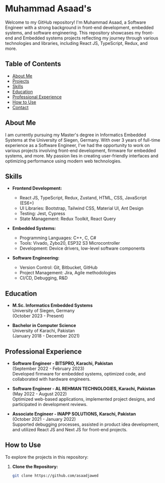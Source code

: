 # Muhammad Asaad's

Welcome to my GitHub repository! I'm Muhammad Asaad, a Software Engineer with a strong background in front-end development, embedded systems, and software engineering. This repository showcases my front-end and Embedded systems projects reflecting my journey through various technologies and libraries, including React JS, TypeScript, Redux, and more.

## Table of Contents

- [About Me](#about-me)
- [Projects](#projects)
- [Skills](#skills)
- [Education](#education)
- [Professional Experience](#professional-experience)
- [How to Use](#how-to-use)
- [Contact](#contact)

## About Me

I am currently pursuing my Master's degree in Informatics Embedded Systems at the University of Siegen, Germany. With over 3 years of full-time experience as a Software Engineer, I've had the opportunity to work on various projects involving front-end development, firmware for embedded systems, and more. My passion lies in creating user-friendly interfaces and optimizing performance using modern web technologies.

## Skills

- **Frontend Development:**
  - React JS, TypeScript, Redux, Zustand, HTML, CSS, JavaScript (ES6+)
  - UI Libraries: Bootstrap, Tailwind CSS, Material UI, Ant Design
  - Testing: Jest, Cypress
  - State Management: Redux Toolkit, React Query

- **Embedded Systems:**
  - Programming Languages: C++, C, C#
  - Tools: Vivado, Zybo20, ESP32 S3 Microcontroller
  - Development: Device drivers, low-level software components

- **Software Engineering:**
  - Version Control: Git, Bitbucket, GitHub
  - Project Management: Jira, Agile methodologies
  - CI/CD, Debugging, R&D

## Education

- **M.Sc. Informatics Embedded Systems**  
  University of Siegen, Germany  
  (October 2023 - Present)

- **Bachelor in Computer Science**  
  University of Karachi, Pakistan  
  (January 2018 - December 2021)

## Professional Experience

- **Software Engineer - BITSPRO, Karachi, Pakistan**  
  (September 2022 - February 2023)  
  Developed firmware for embedded systems, optimized code, and collaborated with hardware engineers.

- **Software Engineer - AL REHMAN TECHNOLOGIES, Karachi, Pakistan**  
  (May 2022 - August 2022)  
  Optimized web-based applications, implemented project designs, and participated in development reviews.

- **Associate Engineer - INAPP SOLUTIONS, Karachi, Pakistan**  
  (October 2021 - January 2022)  
  Supported debugging processes, assisted in product idea development, and utilized React JS and Next JS for front-end projects.

## How to Use

To explore the projects in this repository:

1. **Clone the Repository:**  
   ```bash
   git clone https://github.com/asaadjawed
